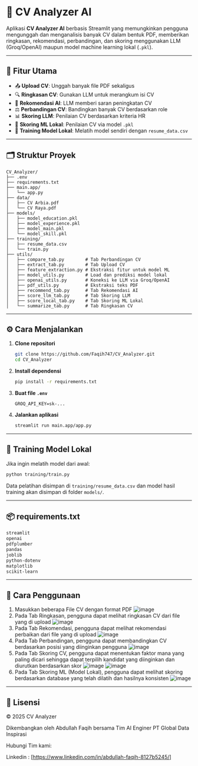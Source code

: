 # 📄 CV Analyzer AI

Aplikasi **CV Analyzer AI** berbasis Streamlit yang memungkinkan pengguna mengunggah dan menganalisis banyak CV dalam bentuk PDF, memberikan ringkasan, rekomendasi, perbandingan, dan skoring menggunakan LLM (Groq/OpenAI) maupun model machine learning lokal (`.pkl`).

---

## 🚀 Fitur Utama

- 📤 **Upload CV**: Unggah banyak file PDF sekaligus  
- 🔍 **Ringkasan CV**: Gunakan LLM untuk merangkum isi CV  
- 🤖 **Rekomendasi AI**: LLM memberi saran peningkatan CV  
- ⚖️ **Perbandingan CV**: Bandingkan banyak CV berdasarkan role  
- 📊 **Skoring LLM**: Penilaian CV berdasarkan kriteria HR  
- 🧠 **Skoring ML Lokal**: Penilaian CV via model `.pkl`  
- 🧪 **Training Model Lokal**: Melatih model sendiri dengan `resume_data.csv`

---

## 🗂️ Struktur Proyek

```
CV_Analyzer/
├── .env
├── requirements.txt
├── main.app/
│   └── app.py
├── data/
│   ├── CV Arbia.pdf
│   └── CV Raya.pdf
├── models/
│   ├── model_education.pkl
│   ├── model_experience.pkl
│   ├── model_main.pkl
│   └── model_skill.pkl
├── training/
│   ├── resume_data.csv
│   └── train.py
├── utils/
│   ├── compare_tab.py        # Tab Perbandingan CV
│   ├── extract_tab.py        # Tab Upload CV
│   ├── feature_extraction.py # Ekstraksi fitur untuk model ML
│   ├── model_utils.py        # Load dan prediksi model lokal
│   ├── openai_utils.py       # Koneksi ke LLM via Groq/OpenAI
│   ├── pdf_utils.py          # Ekstraksi teks PDF
│   ├── recommend_tab.py      # Tab Rekomendasi AI
│   ├── score_llm_tab.py      # Tab Skoring LLM
│   ├── score_local_tab.py    # Tab Skoring ML Lokal
│   └── summarize_tab.py      # Tab Ringkasan CV
```

---

## ⚙️ Cara Menjalankan

1. **Clone repositori**
   ```bash
   git clone https://github.com/Faqih747/CV_Analyzer.git
   cd CV_Analyzer
   ```

2. **Install dependensi**
   ```bash
   pip install -r requirements.txt
   ```

3. **Buat file `.env`**
   ```env
   GROQ_API_KEY=sk-...
   ```

4. **Jalankan aplikasi**
   ```bash
   streamlit run main.app/app.py
   ```

---

## 🧠 Training Model Lokal

Jika ingin melatih model dari awal:

```bash
python training/train.py
```

Data pelatihan disimpan di `training/resume_data.csv` dan model hasil training akan disimpan di folder `models/`.

---

## 📦 requirements.txt

```txt
streamlit
openai
pdfplumber
pandas
joblib
python-dotenv
matplotlib
scikit-learn
```

---

## 📸 Cara Penggunaan

1. Masukkan beberapa File CV dengan format PDF
   ![image](https://github.com/user-attachments/assets/96b5cf69-42ac-4317-abc7-5ba8921c2ee1)
2. Pada Tab Ringkasan, pengguna dapat melihat ringkasan CV dari file yang di upload
   ![image](https://github.com/user-attachments/assets/207c8218-7208-4fa3-8f68-d337a03363cb)
3. Pada Tab Rekomendasi, pengguna dapat melihat rekomendasi perbaikan dari file yang di upload
   ![image](https://github.com/user-attachments/assets/77437659-67fc-45ac-9fb3-54d42a836819)
4. Pada Tab Perbandingan, pengguna dapat membandingkan CV berdasarkan posisi yang diinginkan pengguna
   ![image](https://github.com/user-attachments/assets/91cfbfa0-2fe3-423a-bd9c-773914a32782)
5. Pada Tab Skoring CV, pengguna dapat menentukan faktor mana yang paling dicari sehingga dapat terpilih kandidat yang diinginkan dan diurutkan berdasarkan skor 
   ![image](https://github.com/user-attachments/assets/38fce940-def9-4248-baa4-2ac1c54713cf)
   ![image](https://github.com/user-attachments/assets/3272a60c-35a6-442e-9449-97c63f21b06e)
6. Pada Tab Skoring ML (Model Lokal), pengguna dapat melihat skoring berdasarkan database yang telah dilatih dan hasilnya konsisten
   ![image](https://github.com/user-attachments/assets/c57b42b5-1c30-47ba-9ca5-43fe843255e0)

---

## 📍 Lisensi

© 2025 CV Analyzer

Dikembangkan oleh Abdullah Faqih bersama Tim AI Enginer PT Global Data Inspirasi

Hubungi Tim kami:

Linkedin : [https://www.linkedin.com/in/abdullah-faqih-8127b5245/]




